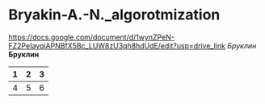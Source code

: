 # Bryakin-A.-N._algorotmization
https://docs.google.com/document/d/1wynZPeN-FZ2PeIayqiAPNBfX5Bc_LUW8zU3qh8hdUdE/edit?usp=drive_link
_Бруклин_
**Бруклин**

| 1 | 2 | 3 |
|:-:|:--:|:---:|
| 4 | 5 | 6 |
